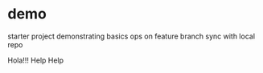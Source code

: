 # demo


starter project demonstrating basics ops
on feature branch
sync with local repo


Hola!!!
Help Help
